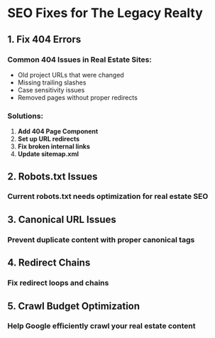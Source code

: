 # SEO Fixes for The Legacy Realty

## 1. Fix 404 Errors

### Common 404 Issues in Real Estate Sites:
- Old project URLs that were changed
- Missing trailing slashes
- Case sensitivity issues
- Removed pages without proper redirects

### Solutions:

1. **Add 404 Page Component**
2. **Set up URL redirects**
3. **Fix broken internal links**
4. **Update sitemap.xml**

## 2. Robots.txt Issues

### Current robots.txt needs optimization for real estate SEO

## 3. Canonical URL Issues

### Prevent duplicate content with proper canonical tags

## 4. Redirect Chains

### Fix redirect loops and chains

## 5. Crawl Budget Optimization

### Help Google efficiently crawl your real estate content
